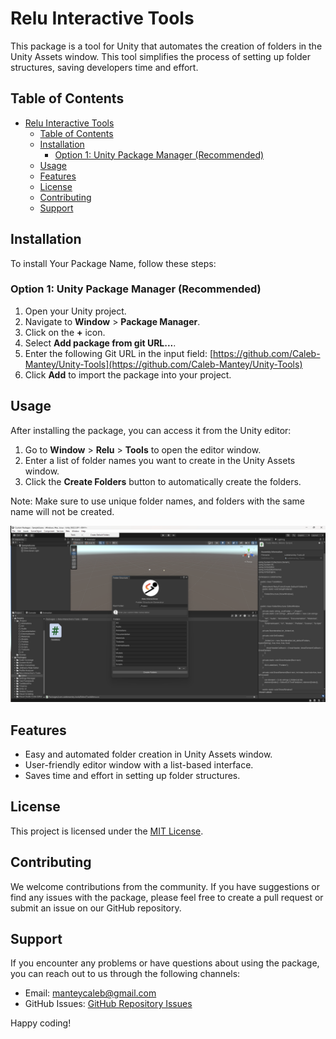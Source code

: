 # Relu Interactive Tools

This package is a tool for Unity that automates the creation of folders in the Unity Assets window. This tool simplifies the process of setting up folder structures, saving developers time and effort.

## Table of Contents

- [Relu Interactive Tools](#relu-interactive-tools)
  - [Table of Contents](#table-of-contents)
  - [Installation](#installation)
    - [Option 1: Unity Package Manager (Recommended)](#option-1-unity-package-manager-recommended)
  - [Usage](#usage)
  - [Features](#features)
  - [License](#license)
  - [Contributing](#contributing)
  - [Support](#support)

## Installation

To install Your Package Name, follow these steps:

### Option 1: Unity Package Manager (Recommended)

1. Open your Unity project.
2. Navigate to **Window** > **Package Manager**.
3. Click on the **+** icon.
4. Select **Add package from git URL...**.
5. Enter the following Git URL in the input field: [https://github.com/Caleb-Mantey/Unity-Tools](https://github.com/Caleb-Mantey/Unity-Tools)
6. Click **Add** to import the package into your project.

## Usage

After installing the package, you can access it from the Unity editor:

1. Go to **Window** > **Relu** > **Tools** to open the editor window.
2. Enter a list of folder names you want to create in the Unity Assets window.
3. Click the **Create Folders** button to automatically create the folders.

Note: Make sure to use unique folder names, and folders with the same name will not be created.

![Screenshot](Screenshot/folder_tools.png)

## Features

- Easy and automated folder creation in Unity Assets window.
- User-friendly editor window with a list-based interface.
- Saves time and effort in setting up folder structures.

## License

This project is licensed under the [MIT License](LICENSE.md).

## Contributing

We welcome contributions from the community. If you have suggestions or find any issues with the package, please feel free to create a pull request or submit an issue on our GitHub repository.

## Support

If you encounter any problems or have questions about using the package, you can reach out to us through the following channels:

- Email: [manteycaleb@gmail.com](mailto:manteycaleb@gmail.com)
- GitHub Issues: [GitHub Repository Issues](https://github.com/Caleb-Mantey/Unity-Tools/issues)

Happy coding!
